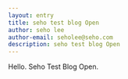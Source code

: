 ```yaml
---
layout: entry
title: seho test blog Open
author: seho lee
author-email: seholee@seho.com 
description: seho test blog Open 
---
```


Hello.
Seho Test Blog Open.
